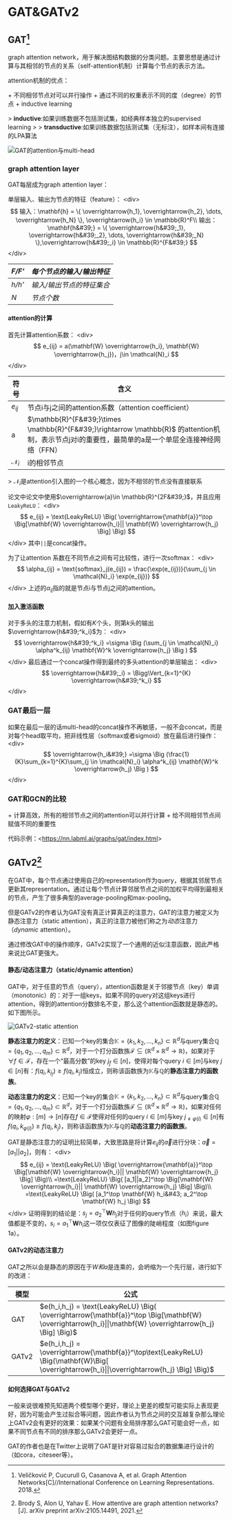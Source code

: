 # GAT&amp;GATv2



## GAT[^1]

graph attention network，用于解决图结构数据的分类问题。主要思想是通过计算与其相邻的节点的关系（self-attention机制）计算每个节点的表示方法。

attention机制的优点：

&#43; 不同相邻节点对可以并行操作
&#43; 通过不同的权重表示不同的度（degree）的节点
&#43; inductive learning

&gt; **inductive**:如果训练数据不包括测试集，如经典样本独立的supervised learning
&gt;
&gt; **transductive**:如果训练数据包括测试集（无标注），如样本间有连接的LPA算法

![GAT的attention与multi-head](GAT.png)

### graph attention layer

GAT每层成为graph attention layer：

单层输入、输出为节点的特征（feature）：
&lt;div&gt;$$
输入：\mathbf{h} = \{ \overrightarrow{h_1}, \overrightarrow{h_2}, \dots, \overrightarrow{h_N} \}, \overrightarrow{h_i} \in \mathbb{R}^F\\
输出：\mathbf{h&#39;} = \{ \overrightarrow{h&#39;_1}, \overrightarrow{h&#39;_2}, \dots, \overrightarrow{h&#39;_N} \},\overrightarrow{h&#39;_i} \in \mathbb{R}^{F&#39;}
$$&lt;/div&gt;

| *F/F&#39;* | *每个节点的输入/输出特征* |
| ------ | ------------------------- |
| *h/h&#39;* | *输入/输出节点的特征集合* |
| *N*    | *节点个数*                |

#### attention的计算

首先计算attention系数：
&lt;div&gt;$$
e_{ij} = a(\mathbf{W} \overrightarrow{h_i}, \mathbf{W} \overrightarrow{h_j})，j\in \mathcal{N}_i
$$&lt;/div&gt;

| 符号            | 含义                                                         |
| --------------- | ------------------------------------------------------------ |
| $e_{ij}$        | 节点i与j之间的attention系数（attention coefficient）         |
| a               | $\mathbb{R}^{F&#39;}\times \mathbb{R}^{F&#39;}\rightarrow \mathbb{R}$ 的attention机制，表示节点j对i的重要性，最简单的a是一个单层全连接神经网络（FFN） |
| $\mathcal{N}_i$ | i的相邻节点                                                  |

&gt; $\mathcal{N}_i$是attention引入图的一个核心概念，因为不相邻的节点没有直接联系

论文中论文中使用$\overrightarrow{a}\in \mathbb{R}^{2F&#39;}$，并且应用`LeakyReLU`：
&lt;div&gt;$$
e_{ij} = \text{LeakyReLU} \Big( \overrightarrow{\mathbf{a}}^\top \Big[\mathbf{W} \overrightarrow{h_i}|| \mathbf{W} \overrightarrow{h_j} \Big] \Big)
$$&lt;/div&gt;
其中`||`是concat操作。

为了让attention 系数在不同节点之间有可比较性，进行一次softmax：
&lt;div&gt;$$
\alpha_{ij} = \text{softmax}_j(e_{ij}) = \frac{\exp(e_{ij})}{\sum_{j \in \mathcal{N}_i} \exp(e_{ij})}
$$&lt;/div&gt;
上述的$\alpha_{ij}$指的就是节点i与节点j之间的attention。

#### 加入激活函数

对于多头的注意力机制，假如有$K$个头，则第$k$头的输出$\overrightarrow{h&#39;^k_i}$为：
&lt;div&gt;$$
\overrightarrow{h&#39;^k_i} =\sigma \Big (\sum_{j \in \mathcal{N}_i} \alpha^k_{ij} \mathbf{W}^k \overrightarrow{h_j} \Big )
$$&lt;/div&gt;
最后通过一个concat操作得到最终的多头attention的单层输出：
&lt;div&gt;$$
\overrightarrow{h&#39;_i} = \Bigg\Vert_{k=1}^{K} \overrightarrow{h&#39;^k_i}
$$&lt;/div&gt;

### GAT最后一层

如果在最后一层的话multi-head的concat操作不再敏感，一般不会concat，而是对每个head取平均，把非线性层（softmax或者sigmoid）放在最后进行操作：
&lt;div&gt;$$
\overrightarrow{h_i&#39;} =\sigma \Big (\frac{1}{K}\sum_{k=1}^{K}\sum_{j \in \mathcal{N}_i} \alpha^k_{ij} \mathbf{W}^k \overrightarrow{h_j} \Big )
$$&lt;/div&gt;

### GAT和GCN的比较

&#43; 计算高效，所有的相邻节点之间的attention可以并行计算
&#43; 给不同相邻节点间赋值不同的重要性

代码示例：&lt;https://nn.labml.ai/graphs/gat/index.html&gt;

## GATv2[^2]

在GAT中，每个节点通过使用自己的representation作为query，根据其邻居节点更新其representation。通过让每个节点计算邻居节点之间的加权平均得到最相关的节点，产生了很多典型的average-pooling和max-pooling。

但是GATv2的作者认为GAT没有真正计算真正的注意力，GAT的注意力被定义为静态注意力（static attention），真正的注意力被他们称之为*动态*注意力（*dynamic* attention）。

通过修改GAT中的操作顺序，GATv2实现了一个通用的近似注意函数，因此严格来说比GAT更强大。

#### 静态/动态注意力（static/dynamic attention）

GAT中，对于任意的节点（query），attention函数是关于邻接节点（key）单调（monotonic）的：对于一组keys，如果不同的query对这组keys进行attention，得到的attention分数排名不变，那么这个attention函数就是静态的。如下图所示。

![GATv2-static attention](GATv2.png)

**静态注意力的定义**：已知一个key的集合$\mathbb{K}=\{k_1,k_2,...,k_n\}\subset \mathbb{R}^d$与query集合$\mathbb{Q}=\{q_1,q_2,...,q_m\}\subset \mathbb{R}^d$，对于一个打分函数族$\mathcal{F}\subseteq (\mathbb{R}^d\times\mathbb{R}^d \rightarrow \mathbb{R})$，如果对于$\forall f\in\mathcal{F}$，存在一个“最高分数”的key $j_f\in [n]$，使得对每个query $i\in [m]$与key $j\in [n]$有：$f ( q _{ i } , k_ { j_f } ) \geq f ( q _{ i } , k_ { j } )$恒成立，则称该函数族为$\mathbb{K}$与$\mathbb{Q}$的**静态注意力的函数族**。

**动态注意力的定义**：已知一个key的集合$\mathbb{K}=\{k_1,k_2,...,k_n\}\subset \mathbb{R}^d$与query集合$\mathbb{Q}=\{q_1,q_2,...,q_m\}\subset \mathbb{R}^d$，对于一个打分函数族$\mathcal{F}\subseteq (\mathbb{R}^d\times\mathbb{R}^d \rightarrow \mathbb{R})$，如果对任何的映射$\varphi : [ m ] \rightarrow [ n ]$存在$f\in\mathcal{F}$使得对任何的query $i\in [m]$与key $j_{\neq \varphi(i)}\in [n]$有$f ( q_ { i } , k _{\varphi (i)} ) \geq f ( q_ { i } , k _ { j } )$，则称该函数族为$\mathbb{K}$与$\mathbb{Q}$的**动态注意力的函数族**。

GAT是静态注意力的证明比较简单，大致思路是将计算$e_{ij}$的$\overrightarrow{a}$进行分块：$\overrightarrow{a}=[a_1||a_2]$，则有：
&lt;div&gt;$$
e_{ij} = \text{LeakyReLU} \Big( \overrightarrow{\mathbf{a}}^\top \Big[\mathbf{W} \overrightarrow{h_i}|| \mathbf{W} \overrightarrow{h_j} \Big] \Big)\\
=\text{LeakyReLU} \Big( [a_1||a_2]^\top \Big[\mathbf{W} \overrightarrow{h_i}|| \mathbf{W} \overrightarrow{h_j} \Big] \Big)\\
=\text{LeakyReLU} \Big( [a_1^\top \mathbf{W} h_i&#43; a_2^\top \mathbf{W} h_j \Big)
$$&lt;/div&gt;
证明得到的结论是：$s_j=a_2^\top \mathbf{W} h_j$对于任何的query节点（$h_i$）来说，最大值都是不变的，$s_i=a_1^\top \mathbf{W} h_i$这一项仅仅表征了图像的陡峭程度（如图figure 1a）。

#### GATv2的动态注意力

GAT之所以会是静态的原因在于$W和a$是连乘的，会坍缩为一个先行层，进行如下的改进：

| 模型   | 公式 |
| ----- | ------------------------------------------------------------ |
| GAT   | $e(h_i,h_j) = \text{LeakyReLU} \Big( \overrightarrow{\mathbf{a}}^\top \Big[\mathbf{W} \overrightarrow{h_i}\|\|\mathbf{W} \overrightarrow{h_j} \Big] \Big)$ |
| GATv2 | $e(h_i,h_j) = \overrightarrow{\mathbf{a}}^\top\text{LeakyReLU} \Big(\mathbf{W}\Big[ \overrightarrow{h_i}\|\|\overrightarrow{h_j} \Big] \Big)$ |



#### 如何选择GAT与GATv2

一般来说很难预先知道两个模型哪个更好，理论上更差的模型可能实际上表现更好，因为可能会产生过拟合等问题，因此作者认为节点之间的交互越复杂那么理论上GATv2会有更好的效果：如果某个问题有全局排序那么GAT可能会好一点，如果不同节点有不同的排序那么GATv2会更好一点。

GAT的作者也是在Twitter上说明了GAT是针对容易过拟合的数据集进行设计的（如cora，citeseer等）。

[^1]: Veličković P, Cucurull G, Casanova A, et al. Graph Attention Networks[C]//International Conference on Learning Representations. 2018.
[^2]: Brody S, Alon U, Yahav E. How attentive are graph attention networks?[J]. arXiv preprint arXiv:2105.14491, 2021.

